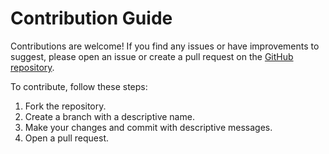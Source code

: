 # Contribution Guide

Contributions are welcome! If you find any issues or have improvements to suggest, please open an issue or create a pull request on the [GitHub repository](https://git.dev.rahcode.com/MeowScript).

To contribute, follow these steps:

1. Fork the repository.
2. Create a branch with a descriptive name.
3. Make your changes and commit with descriptive messages.
4. Open a pull request.
